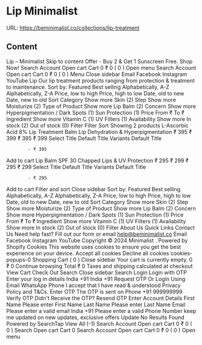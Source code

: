 # Lip  Minimalist

URL: https://beminimalist.co/collections/lip-treatment

## Content

Lip – Minimalist
Skip to content
Offer - Buy 2 & Get 1 Sunscreen Free. Shop Now!
Search
Account
Open cart
Cart
0
₹ 0
(
0
)
Open menu
Search
Account
Open cart
Cart
0
₹ 0
(
0
)
Menu
Close sidebar
Email
Facebook
Instagram
YouTube
Lip
Our lip treatment products ranging from protection & treatment to maintenance.
Sort by:
Featured
Best selling
Alphabetically, A-Z
Alphabetically, Z-A
Price, low to high
Price, high to low
Date, old to new
Date, new to old
Sort
Category
Show more
Skin (2)
Step
Show more
Moisturize (2)
Type of Product
Show more
Lip Balm (2)
Concern
Show more
Hyperpigmentation / Dark Spots (1)
Sun Protection (1)
Price
From
₹
To
₹
Ingredient
Show more
Vitamin C (1)
UV Filters (1)
Availability
Show more
In stock (2)
Out of stock (0)
Filter
Filter
Sort
Showing 2 products
L-Ascorbic Acid 8% Lip Treatment Balm
Lip Dehydration & Hyperpigmentation
₹ 395
₹ 399
₹ 395
₹ 399
Select Title
Default Title
Variants
Default Title
            
            - ₹ 395
Add to cart
Lip Balm SPF 30
Chapped Lips & UV Protection
₹ 295
₹ 299
₹ 295
₹ 299
Select Title
Default Title
Variants
Default Title
            
            - ₹ 295
Add to cart
Filter and sort
Close sidebar
Sort by:
Featured
Best selling
Alphabetically, A-Z
Alphabetically, Z-A
Price, low to high
Price, high to low
Date, old to new
Date, new to old
Sort
Category
Show more
Skin (2)
Step
Show more
Moisturize (2)
Type of Product
Show more
Lip Balm (2)
Concern
Show more
Hyperpigmentation / Dark Spots (1)
Sun Protection (1)
Price
From
₹
To
₹
Ingredient
Show more
Vitamin C (1)
UV Filters (1)
Availability
Show more
In stock (2)
Out of stock (0)
Filter
About Us
Quick Links
Contact Us
Need help fast? Fill out
our form
or email help@beminimalist.co
Email
Facebook
Instagram
YouTube
Copyright © 2024
Minimalist
.
Powered by Shopify
Cookies
This website uses cookies to ensure you get the best experience on your device.
Accept all cookies
Decline all cookies
cookies-popups-0
Shopping Cart
            (
0
)
Close sidebar
Your cart is currently empty.
0
₹ 0
Continue browsing
Total
₹ 0
Taxes and shipping calculated at checkout
View Cart
Check Out
Search
Close sidebar
Search
Login
Login with OTP
Enter your log in details
India
+91
India
+91
Request OTP
Or Login Using
Email
WhatsApp
Phone
I accept that I have read & understood
Privacy Policy
and T&Cs.
Enter OTP
The OTP is sent on
Phone
+91 999999999
Verify OTP
Didn't Receive the OTP?
Resend OTP
Enter Account Details
First Name
Please enter First Name
Last Name
Please enter Last Name
Email
Please enter a valid email
India
+91
Please enter a valid Phone Number
keep me updated on new updates, exclusive offers
Update
No Results Found
Powered by SearchTap
View All (-1)
Search
Account
Open cart
Cart
0
₹ 0
(
0
)
Search
Open cart
Cart
0
Search
Account
Open cart
Cart
0
₹ 0
(
0
)
Open menu